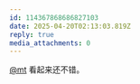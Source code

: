 ```yaml
---
id: 114367868686827103
date: 2025-04-20T02:13:03.819Z
reply: true
media_attachments: 0
---
```


[@mt](https://c.im/@mt) 看起来还不错。

